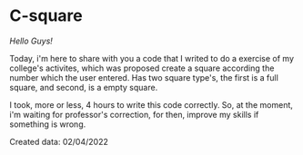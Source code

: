 # C-square
 *Hello Guys!*

 Today, i'm here to share with you a code that I writed to do a exercise of my college's activites, which was proposed create a square according the number which the user entered. Has two square type's, the first is a full square, and second, is a empty square.

 I took, more or less, 4 hours to write this code correctly. So, at the moment, i'm waiting for professor's correction, for then, improve my skills if something is wrong.

 Created data: 02/04/2022
